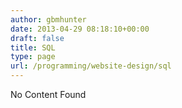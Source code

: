 ```yaml
---
author: gbmhunter
date: 2013-04-29 08:18:10+00:00
draft: false
title: SQL
type: page
url: /programming/website-design/sql
---
```


No Content Found
